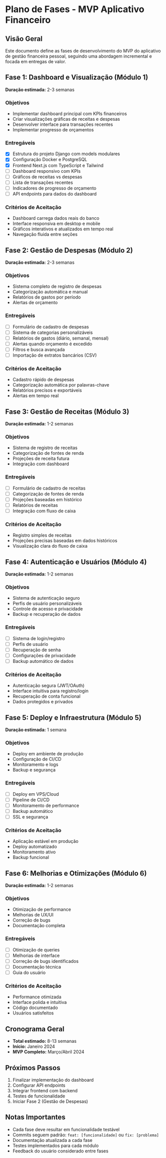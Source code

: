 # Plano de Fases - MVP Aplicativo Financeiro

## Visão Geral
Este documento define as fases de desenvolvimento do MVP do aplicativo de gestão financeira pessoal, seguindo uma abordagem incremental e focada em entregas de valor.

## Fase 1: Dashboard e Visualização (Módulo 1)
**Duração estimada:** 2-3 semanas

### Objetivos
- Implementar dashboard principal com KPIs financeiros
- Criar visualizações gráficas de receitas e despesas
- Desenvolver interface para transações recentes
- Implementar progresso de orçamentos

### Entregáveis
- [x] Estrutura do projeto Django com models modulares
- [x] Configuração Docker e PostgreSQL
- [x] Frontend Next.js com TypeScript e Tailwind
- [ ] Dashboard responsivo com KPIs
- [ ] Gráficos de receitas vs despesas
- [ ] Lista de transações recentes
- [ ] Indicadores de progresso de orçamento
- [ ] API endpoints para dados do dashboard

### Critérios de Aceitação
- Dashboard carrega dados reais do banco
- Interface responsiva em desktop e mobile
- Gráficos interativos e atualizados em tempo real
- Navegação fluida entre seções

## Fase 2: Gestão de Despesas (Módulo 2)
**Duração estimada:** 2-3 semanas

### Objetivos
- Sistema completo de registro de despesas
- Categorização automática e manual
- Relatórios de gastos por período
- Alertas de orçamento

### Entregáveis
- [ ] Formulário de cadastro de despesas
- [ ] Sistema de categorias personalizáveis
- [ ] Relatórios de gastos (diário, semanal, mensal)
- [ ] Alertas quando orçamento é excedido
- [ ] Filtros e busca avançada
- [ ] Importação de extratos bancários (CSV)

### Critérios de Aceitação
- Cadastro rápido de despesas
- Categorização automática por palavras-chave
- Relatórios precisos e exportáveis
- Alertas em tempo real

## Fase 3: Gestão de Receitas (Módulo 3)
**Duração estimada:** 1-2 semanas

### Objetivos
- Sistema de registro de receitas
- Categorização de fontes de renda
- Projeções de receita futura
- Integração com dashboard

### Entregáveis
- [ ] Formulário de cadastro de receitas
- [ ] Categorização de fontes de renda
- [ ] Projeções baseadas em histórico
- [ ] Relatórios de receitas
- [ ] Integração com fluxo de caixa

### Critérios de Aceitação
- Registro simples de receitas
- Projeções precisas baseadas em dados históricos
- Visualização clara do fluxo de caixa

## Fase 4: Autenticação e Usuários (Módulo 4)
**Duração estimada:** 1-2 semanas

### Objetivos
- Sistema de autenticação seguro
- Perfis de usuário personalizáveis
- Controle de acesso e privacidade
- Backup e recuperação de dados

### Entregáveis
- [ ] Sistema de login/registro
- [ ] Perfis de usuário
- [ ] Recuperação de senha
- [ ] Configurações de privacidade
- [ ] Backup automático de dados

### Critérios de Aceitação
- Autenticação segura (JWT/OAuth)
- Interface intuitiva para registro/login
- Recuperação de conta funcional
- Dados protegidos e privados

## Fase 5: Deploy e Infraestrutura (Módulo 5)
**Duração estimada:** 1 semana

### Objetivos
- Deploy em ambiente de produção
- Configuração de CI/CD
- Monitoramento e logs
- Backup e segurança

### Entregáveis
- [ ] Deploy em VPS/Cloud
- [ ] Pipeline de CI/CD
- [ ] Monitoramento de performance
- [ ] Backup automático
- [ ] SSL e segurança

### Critérios de Aceitação
- Aplicação estável em produção
- Deploy automatizado
- Monitoramento ativo
- Backup funcional

## Fase 6: Melhorias e Otimizações (Módulo 6)
**Duração estimada:** 1-2 semanas

### Objetivos
- Otimização de performance
- Melhorias de UX/UI
- Correção de bugs
- Documentação completa

### Entregáveis
- [ ] Otimização de queries
- [ ] Melhorias de interface
- [ ] Correção de bugs identificados
- [ ] Documentação técnica
- [ ] Guia do usuário

### Critérios de Aceitação
- Performance otimizada
- Interface polida e intuitiva
- Código documentado
- Usuários satisfeitos

## Cronograma Geral
- **Total estimado:** 8-13 semanas
- **Início:** Janeiro 2024
- **MVP Completo:** Março/Abril 2024

## Próximos Passos
1. Finalizar implementação do dashboard
2. Configurar API endpoints
3. Integrar frontend com backend
4. Testes de funcionalidade
5. Iniciar Fase 2 (Gestão de Despesas)

## Notas Importantes
- Cada fase deve resultar em funcionalidade testável
- Commits seguem padrão: `feat: [funcionalidade]` ou `fix: [problema]`
- Documentação atualizada a cada fase
- Testes implementados para cada módulo
- Feedback do usuário considerado entre fases 